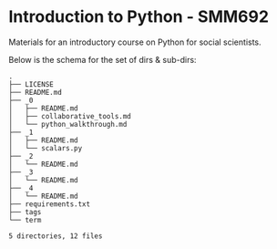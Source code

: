 # Introduction to Python - SMM692

Materials for an introductory course on Python for social scientists.

Below is the schema for the set of dirs & sub-dirs:

```{bash}
.
├── LICENSE
├── README.md
├── _0
│   ├── README.md
│   ├── collaborative_tools.md
│   └── python_walkthrough.md
├── _1
│   ├── README.md
│   └── scalars.py
├── _2
│   └── README.md
├── _3
│   └── README.md
├── _4
│   └── README.md
├── requirements.txt
├── tags
└── term

5 directories, 12 files
```
